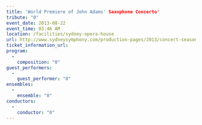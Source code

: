 ```yaml
---
title: 'World Premiere of John Adams' Saxophone Concerto'
tribute: "0"
event_date: 2013-08-22
event_time: 03:46 AM
location: /facilities/sydney-opera-house
url: http://www.sydneysymphony.com/production-pages/2013/concert-season/john-adams-conducts-adams.aspx
ticket_information_url: 
program: 
  -
    composition: "0"
guest_performers: 
  -
    guest_performer: "0"
ensembles: 
  -
    ensemble: "0"
conductors: 
  -
    conductor: "0"
---
```

